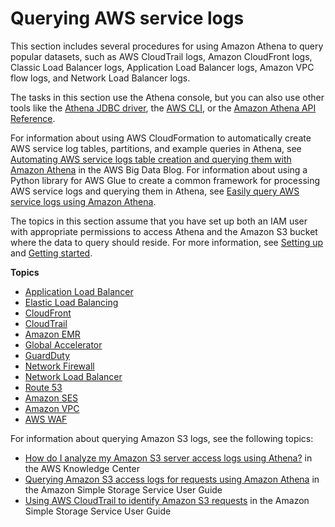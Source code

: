 # Querying AWS service logs<a name="querying-aws-service-logs"></a>

This section includes several procedures for using Amazon Athena to query popular datasets, such as AWS CloudTrail logs, Amazon CloudFront logs, Classic Load Balancer logs, Application Load Balancer logs, Amazon VPC flow logs, and Network Load Balancer logs\.

The tasks in this section use the Athena console, but you can also use other tools like the [Athena JDBC driver](connect-with-jdbc.md), the [AWS CLI](https://docs.aws.amazon.com/cli/latest/reference/athena/), or the [Amazon Athena API Reference](https://docs.aws.amazon.com/athena/latest/APIReference/)\.

For information about using AWS CloudFormation to automatically create AWS service log tables, partitions, and example queries in Athena, see [Automating AWS service logs table creation and querying them with Amazon Athena](http://aws.amazon.com/blogs/big-data/automating-aws-service-logs-table-creation-and-querying-them-with-amazon-athena/) in the AWS Big Data Blog\. For information about using a Python library for AWS Glue to create a common framework for processing AWS service logs and querying them in Athena, see [Easily query AWS service logs using Amazon Athena](http://aws.amazon.com/blogs/big-data/easily-query-aws-service-logs-using-amazon-athena/)\.

The topics in this section assume that you have set up both an IAM user with appropriate permissions to access Athena and the Amazon S3 bucket where the data to query should reside\. For more information, see [Setting up](setting-up.md) and [Getting started](getting-started.md)\.

**Topics**
+ [Application Load Balancer](application-load-balancer-logs.md)
+ [Elastic Load Balancing](elasticloadbalancer-classic-logs.md)
+ [CloudFront](cloudfront-logs.md)
+ [CloudTrail](cloudtrail-logs.md)
+ [Amazon EMR](emr-logs.md)
+ [Global Accelerator](querying-global-accelerator-flow-logs.md)
+ [GuardDuty](querying-guardduty.md)
+ [Network Firewall](querying-network-firewall-logs.md)
+ [Network Load Balancer](networkloadbalancer-classic-logs.md)
+ [Route 53](querying-r53-resolver-logs.md)
+ [Amazon SES](querying-ses-logs.md)
+ [Amazon VPC](vpc-flow-logs.md)
+ [AWS WAF](waf-logs.md)

For information about querying Amazon S3 logs, see the following topics:
+ [How do I analyze my Amazon S3 server access logs using Athena?](http://aws.amazon.com/premiumsupport/knowledge-center/analyze-logs-athena/) in the AWS Knowledge Center
+ [Querying Amazon S3 access logs for requests using Amazon Athena](https://docs.aws.amazon.com/AmazonS3/latest/dev/using-s3-access-logs-to-identify-requests.html#querying-s3-access-logs-for-requests) in the Amazon Simple Storage Service User Guide
+ [Using AWS CloudTrail to identify Amazon S3 requests](https://docs.aws.amazon.com/AmazonS3/latest/dev/cloudtrail-request-identification.html) in the Amazon Simple Storage Service User Guide